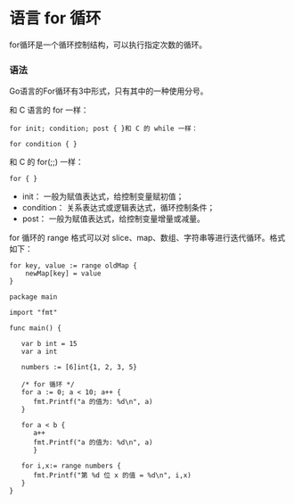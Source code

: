 # 语言 for 循环

for循环是一个循环控制结构，可以执行指定次数的循环。

### 语法

Go语言的For循环有3中形式，只有其中的一种使用分号。

和 C 语言的 for 一样：

```golang
for init; condition; post { }和 C 的 while 一样：
```

```golang
for condition { }
```

和 C 的 for\(;;\) 一样：

```golang
for { }
```

* init： 一般为赋值表达式，给控制变量赋初值；
* condition： 关系表达式或逻辑表达式，循环控制条件；
* post： 一般为赋值表达式，给控制变量增量或减量。



for 循环的 range 格式可以对 slice、map、数组、字符串等进行迭代循环。格式如下：

```golang
for key, value := range oldMap {
    newMap[key] = value
}
```



```golang
package main

import "fmt"

func main() {

   var b int = 15
   var a int

   numbers := [6]int{1, 2, 3, 5} 

   /* for 循环 */
   for a := 0; a < 10; a++ {
      fmt.Printf("a 的值为: %d\n", a)
   }

   for a < b {
      a++
      fmt.Printf("a 的值为: %d\n", a)
      }

   for i,x:= range numbers {
      fmt.Printf("第 %d 位 x 的值 = %d\n", i,x)
   }   
}
```



